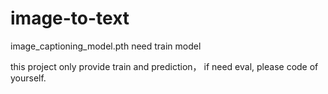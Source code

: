 # image-to-text

image_captioning_model.pth need train model

this project only provide train and prediction， if need eval,  please code of yourself.
